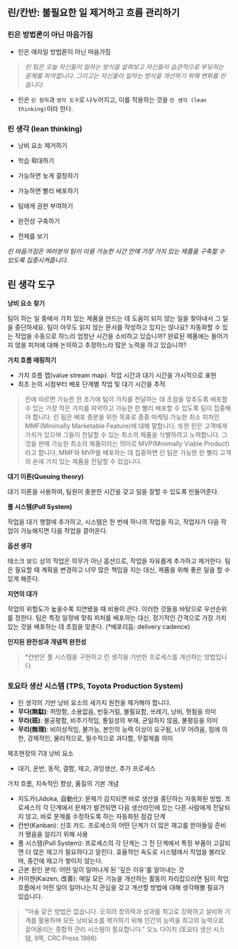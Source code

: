## 린/칸반: 불필요한 일 제거하고 흐름 관리하기

### 린은 방법론이 아닌 마음가짐
- 린은 애자일 방법론이 아닌 마음가짐

> *린 팀은 오늘 자신들이 일하는 방식을 살펴보고 자신들이 습관적으로 부딪히는 문제를 파악합니다. 그리고는 자신들이 일하는 방식을 개선하기 위해 변화를 만듭니다.*

- 린은 `린 원칙`과 `생각 도구`로 나누어지고, 이를 적용하는 것을 `린 생각 (lean thinking)`이라 한다.

### 린 생각 (lean thinking)
- 낭비 요소 제거하기
- 학습 확대하기
- 가능하면 늦게 결정하기
- 가능하면 빨리 배포하기

- 팀에게 권한 부여하기
- 완전성 구축하기
- 전체를 보기

*린 마음가짐은 여러분의 팀이 이용 가능한 시간 안에 가장 가치 있는 제품을 구축할 수 있도록 집중시켜줍니다.*

## 린 생각 도구

**낭비 요소 찾기**

팀이 하는 일 중에서 가치 있는 제품을 만드는 데 도움이 되지 않는 일을 찾아내서 그 일을 중단하세요. 팀이 아무도 읽지 않는 문서를 작성하고 있지는 않나요? 자동화할 수 있는 작업을 수동으로 하느라 엄청난 시간을 소비하고 있습니까? 완료된 제품에는 들어가지 않을 피처에 대해 논의하고 추정하느라 많은 노력을 하고 있습니까?

**가치 흐름 매핑하기**
- 가치 흐름 맵(value stream map). 작업 시간과 대기 시간을 가시적으로 표현
- 최초 논의 시점부터 배포 단계별 작업 및 대기 시간을 추적

> 린에 따르면 가능한 한 초기에 팀이 가치를 전달하는 데 초점을 맞추도록 배포할 수 있는 가장 작은 가치를 파악하고 가능한 한 빨리 배포할 수 있도록 팀이 집중해야 합니다. 린 팀은 배포 증분을 위한 목표로 종종 마케팅 가능한 최소 피처인 MMF(Minimally Marketable Feature)에 대해 말합니다. 또한 린은 고객에게 가치가 있으며 그들이 전달할 수 있는 최소의 제품을 식별하려고 노력합니다. 그것을 판매 가능한 최소의 제품이라는 의미로 MVP(Minimally Viable Product)라고 합니다. MMF와 MVP를 배포하는 데 집중하면 린 팀은 가능한 한 빨리 고객의 손에 가치 있는 제품을 전달할 수 있습니다.

**대기 이론(Queuing theory)**

대기 이론을 사용하여, 팀원이 충분한 시간을 갖고 일을 잘할 수 있도록 만들어준다.

**풀 시스템(Pull System)**

작업을 대기 행렬에 추가하고, 시스템은 한 번에 하나의 작업을 하고, 작업자가 다음 작업이 가능해지면 다음 작업을 끌어온다.

**옵션 생각**

태스크 보드 상의 작업은 의무가 아닌 옵션으로, 작업을 자유롭게 추가하고 제거한다. 팀은 필요할 때 계획을 변경하고 너무 많은 책임을 지는 대신, 제품을 위해 좋은 일을 할 수 있게 해준다.

**지연의 대가**

작업의 위험도가 높을수록 지연됐을 때 비용이 큰다. 이러한 것들을 바탕으로 우선순위를 정한다. 팀은 특정 일정에 맞춰 피처를 배포하는 대신, 정기적인 간격으로 가장 가치 있는 것을 배포하는 데 초점을 맞춘다. (*배포리듬: delivery cadence)

**인지된 완전성과 개념적 완전성**
 


> *칸반은 풀 시스템을 구현하고 린 생각을 기반한 프로세스를 개선하는 방법입니다.

### 토요타 생산 시스템 (TPS, Toyota Production System)
- 린 생각의 기반
낭비 요소의 세가지 원천을 제거해야 합니다.
- **무다(無駄)**: 허망함, 소용없음, 빈둥거림, 불필요함, 쓰레기, 낭비, 헛됨을 의미
- **무라(斑)**: 불공평함, 비주기적임, 통일성의 부재, 균일하지 않음, 불평등을 의미
- **무리(無理)**: 비이성적임, 불가능, 본인의 능력 이상이 요구됨, 너무 어려움, 힘에 의한, 강제적인, 물리적으로, 필수적으로 과다함, 무절제를 의미

제조현장의 7대 낭비 요소
- 대기, 운반, 동작, 결함, 재고, 과잉생산, 추가 프로세스

가치 흐름, 지속적인 향상, 품질의 기본 개념
- 지도카(Jidoka, 自動化): 문제가 감지되면 바로 생산을 중단하는 자동화된 방법. 프로세스의 각 단계에서 문제가 발견되면 다음 생산라인에 있는 다른 사람에게 전달되지 않고, 바로 문제를 수정하도록 하는 자동화된 점검 단계
- 칸반(Kanban): 신호 카드. 프로세스의 어떤 단계가 더 많은 재고를 받아들일 준비가 됐음을 알리기 위해 사용
- 풀 시스템(Pull System): 프로세스의 각 단계는 그 전 단계에서 특정 부품이 고갈되면 더 많은 재고가 필요하다고 알린다. 효율적인 속도로 시스템에서 작업을 불러오며, 중간에 재고가 쌓이지 않는다.
- 근본 원인 분석: 어떤 일이 일어나게 된 '깊은 이유'를 알아내는 것
- 카이젠(Kaizen, 改善): 매일 모든 기능을 개선하는 활동이 자리잡으러면 팀이 작업 흐름에서 어떤 일이 일어나는지 관심을 갖고 개선할 방법에 대해 생각해볼 필요가 있습니다.

> "마술 같은 방법은 없습니다. 오히려 창의력과 성과를 최고로 강화하고 설비와 기계를 활용하며 모든 낭비요소를 제거하기 위해 인간의 능력을 최고의 능력으로 끌어올리는 종합적 관리 시스템이 필요합니다."
오노 다이치 (토요타 생산 시스템, 9쪽, CRC Press 1988)





